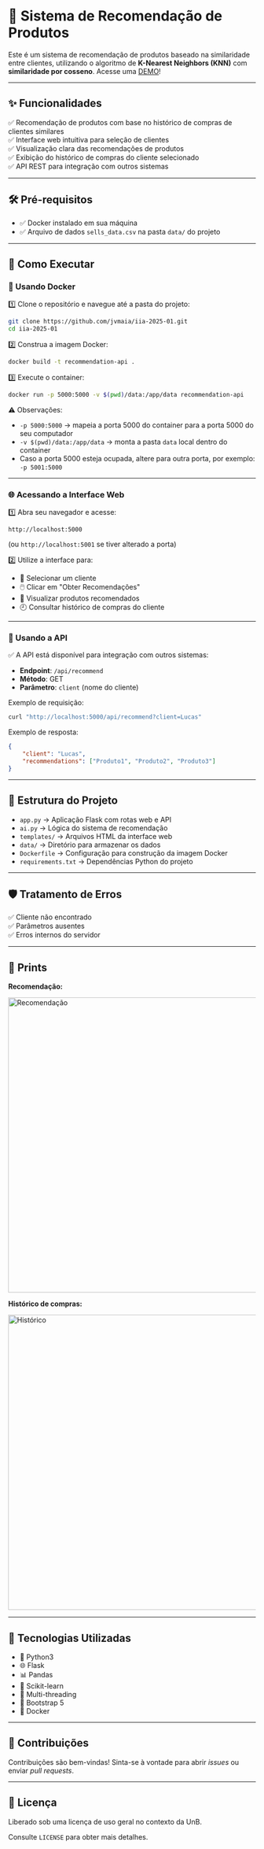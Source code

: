 
# 🚀 Sistema de Recomendação de Produtos

Este é um sistema de recomendação de produtos baseado na similaridade entre clientes, utilizando o algoritmo de **K-Nearest Neighbors (KNN)** com **similaridade por cosseno**. Acesse uma [DEMO](https://teusdv.link/IIA/)!

---

## ✨ Funcionalidades

✅ Recomendação de produtos com base no histórico de compras de clientes similares  
✅ Interface web intuitiva para seleção de clientes  
✅ Visualização clara das recomendações de produtos  
✅ Exibição do histórico de compras do cliente selecionado  
✅ API REST para integração com outros sistemas  

---

## 🛠️ Pré-requisitos

- ✅ Docker instalado em sua máquina
- ✅ Arquivo de dados `sells_data.csv` na pasta `data/` do projeto

---

## 🚀 Como Executar

### 🐳 Usando Docker

1️⃣ Clone o repositório e navegue até a pasta do projeto:

```bash
git clone https://github.com/jvmaia/iia-2025-01.git
cd iia-2025-01
```

2️⃣ Construa a imagem Docker:

```bash
docker build -t recommendation-api .
```

3️⃣ Execute o container:

```bash
docker run -p 5000:5000 -v $(pwd)/data:/app/data recommendation-api
```

⚠️ Observações:
- `-p 5000:5000` → mapeia a porta 5000 do container para a porta 5000 do seu computador
- `-v $(pwd)/data:/app/data` → monta a pasta `data` local dentro do container
- Caso a porta 5000 esteja ocupada, altere para outra porta, por exemplo: `-p 5001:5000`

---

### 🌐 Acessando a Interface Web

1️⃣ Abra seu navegador e acesse:

```
http://localhost:5000
```

(ou `http://localhost:5001` se tiver alterado a porta)

2️⃣ Utilize a interface para:

- 🔽 Selecionar um cliente
- 🖱️ Clicar em "Obter Recomendações"
- 📃 Visualizar produtos recomendados
- 🕘 Consultar histórico de compras do cliente

---

### 🔗 Usando a API

✅ A API está disponível para integração com outros sistemas:

- **Endpoint**: `/api/recommend`
- **Método**: GET
- **Parâmetro**: `client` (nome do cliente)

Exemplo de requisição:

```bash
curl "http://localhost:5000/api/recommend?client=Lucas"
```

Exemplo de resposta:

```json
{
    "client": "Lucas",
    "recommendations": ["Produto1", "Produto2", "Produto3"]
}
```

---

## 📂 Estrutura do Projeto

- `app.py` → Aplicação Flask com rotas web e API
- `ai.py` → Lógica do sistema de recomendação
- `templates/` → Arquivos HTML da interface web
- `data/` → Diretório para armazenar os dados
- `Dockerfile` → Configuração para construção da imagem Docker
- `requirements.txt` → Dependências Python do projeto

---

## 🛡️ Tratamento de Erros

✅ Cliente não encontrado  
✅ Parâmetros ausentes  
✅ Erros internos do servidor  

---

## 📸 Prints

**Recomendação:**

<img width="600" alt="Recomendação" src="https://github.com/user-attachments/assets/ab7a38a1-e64f-4581-ba90-4aaa57c62bc8" />

**Histórico de compras:**

<img width="600" alt="Histórico" src="https://github.com/user-attachments/assets/fab409b7-01dc-4f26-b51c-c166609e9be5" />

---

## 🧰 Tecnologias Utilizadas

- 🐍 Python3
- 🌐 Flask
- 📊 Pandas
- 🤖 Scikit-learn
- 🧵 Multi-threading
- 🎨 Bootstrap 5
- 🐳 Docker

---

## 🤝 Contribuições

Contribuições são bem-vindas! Sinta-se à vontade para abrir _issues_ ou enviar _pull requests_.

---

## 📄 Licença

Liberado sob uma licença de uso geral no contexto da UnB.

Consulte `LICENSE` para obter mais detalhes.